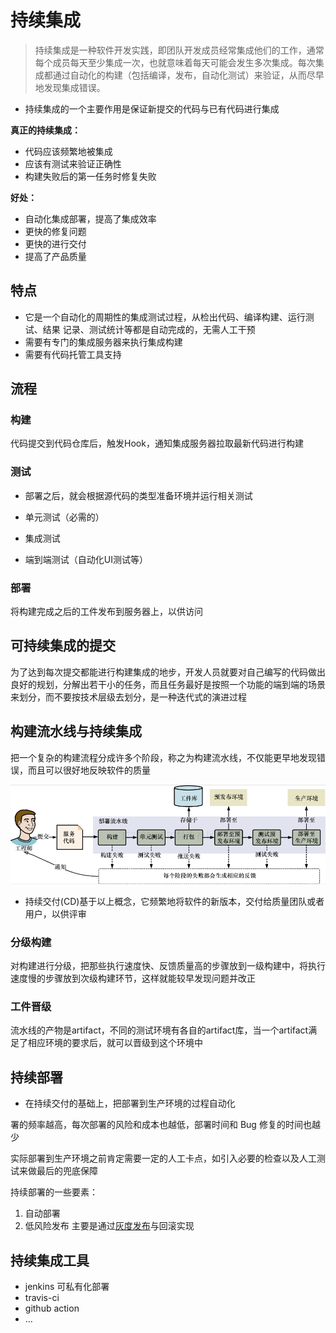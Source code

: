 # 持续集成

>持续集成是一种软件开发实践，即团队开发成员经常集成他们的工作，通常每个成员每天至少集成一次，也就意味着每天可能会发生多次集成。每次集成都通过自动化的构建（包括编译，发布，自动化测试）来验证，从而尽早地发现集成错误。

- 持续集成的一个主要作用是保证新提交的代码与已有代码进行集成

**真正的持续集成：**

- 代码应该频繁地被集成
- 应该有测试来验证正确性
- 构建失败后的第一任务时修复失败

**好处：**

- 自动化集成部署，提高了集成效率
- 更快的修复问题
- 更快的进行交付
- 提高了产品质量

## 特点

- 它是一个自动化的周期性的集成测试过程，从检出代码、编译构建、运行测试、结果 记录、测试统计等都是自动完成的，无需人工干预
- 需要有专门的集成服务器来执行集成构建
- 需要有代码托管工具支持

## 流程

### 构建

代码提交到代码仓库后，触发Hook，通知集成服务器拉取最新代码进行构建

### 测试

- 部署之后，就会根据源代码的类型准备环境并运行相关测试

- 单元测试（必需的）
- 集成测试
- 端到端测试（自动化UI测试等）

### 部署

将构建完成之后的工件发布到服务器上，以供访问

## 可持续集成的提交

为了达到每次提交都能进行构建集成的地步，开发人员就要对自己编写的代码做出良好的规划，分解出若干小的任务，而且任务最好是按照一个功能的端到端的场景来划分，而不要按技术层级去划分，是一种迭代式的演进过程

## 构建流水线与持续集成

把一个复杂的构建流程分成许多个阶段，称之为构建流水线，不仅能更早地发现错误，而且可以很好地反映软件的质量

![持续集成流水线](/assets/批注%202020-06-20%20091325.png)

- 持续交付(CD)基于以上概念，它频繁地将软件的新版本，交付给质量团队或者用户，以供评审

### 分级构建

对构建进行分级，把那些执行速度快、反馈质量高的步骤放到一级构建中，将执行速度慢的步骤放到次级构建环节，这样就能较早发现问题并改正

### 工件晋级

流水线的产物是artifact，不同的测试环境有各自的artifact库，当一个artifact满足了相应环境的要求后，就可以晋级到这个环境中

## 持续部署

- 在持续交付的基础上，把部署到生产环境的过程自动化

署的频率越高，每次部署的风险和成本也越低，部署时间和 Bug 修复的时间也越少

实际部署到生产环境之前肯定需要一定的人工卡点，如引入必要的检查以及人工测试来做最后的兜底保障

持续部署的一些要素：

1. 自动部署
2. 低风险发布 主要是通过[灰度发布](/运维/灰度发布.md)与回滚实现

## 持续集成工具

- jenkins 可私有化部署
- travis-ci
- github action
- ...
